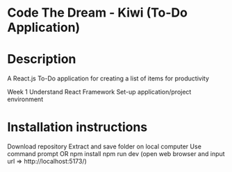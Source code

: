 # Code The Dream - Kiwi (To-Do Application)

# Description
A React.js To-Do application for creating a list of items for productivity

Week 1
Understand React Framework
Set-up application/project environment

# Installation instructions
Download repository
Extract and save folder on local computer
Use command prompt OR
npm install
npm run dev (open web browser and input url => http://localhost:5173/)
